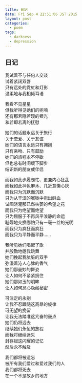 ```yaml
---
title: 日记
date: Fri Sep 4 22:51:06 JST 2015
layout: post
categories:
  - poem
tags:
  - darkness
  - depression
---
```

## 日记
我试着不与任何人交谈  
试着紧闭双唇  
只有远处的霓虹和灯影  
温柔地与我相倾耳语  
 
我看不见星星  
但我听得见她们的呢喃  
还有那若隐若现的银光  
和若即若离的抚慰  
 
她们的话题永远关于旅行  
关于恋爱、关于友谊  
她们的语言永远只有拥抱  
只有亲吻、只有鼓励  
她们的旅程永不停歇  
但也总有时间缓下脚步  
结识新的朋友或伴侣  
 
而我如此步履匆忙、更兼内心狂乱  
而我如此神色麻木、几近意懒心灰  
而我只为沉默而沉默  
只为从干涩的喉咙中扼出鲜血  
试图浇灌那已然枯萎的希望之花  
而我只为绝望而绝望  
只为屈服于不再风平浪静的命运  
耻辱地交换哪怕只有一毫一丝的光明  
而我只为疯狂而疯狂  
而我只为平静而平静……  
 
我听见她们唱起了歌  
并殷勤地邀我跳舞  
她们挽起我肮脏的双手  
弥漫着沁人心脾的香气  
她们那曼妙的舞姿  
让人如何不紧紧拥住  
她们那如玉的明眸  
让人如何忍心隐藏秘密  
 
可注定的永别  
让我不忍跟随这高昂的旋律  
可无望的挽留  
让我无法踏准这亢奋的鼓点  
她们仍将远去  
继续她们永恒的旅程  
而我将继续迷失  
封存起这闪耀的记忆  
然后永不触及  
 
我们都将被遗忘  
被所有我们爱过和爱过我们的人  
我们都将死去  
在一个不是故乡的地方  

